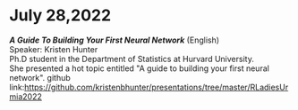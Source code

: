 # July 28,2022
***A Guide To Building Your First Neural Network*** (English)<br/>
Speaker: Kristen Hunter<br/>
Ph.D student in the Department of Statistics at Hurvard University.<br/>
She presented a hot topic entitled "A guide to building your first neural network".
github link:https://github.com/kristenbhunter/presentations/tree/master/RLadiesUrmia2022

